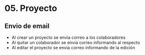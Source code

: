 
# 05. Proyecto

## Envio de email
* Al crear un proyecto se envia correo a los colaboradores
* Al quitar un colaborador se envia correo informando al respecto
* Al editar el proyecto se envia correo informando de la edición